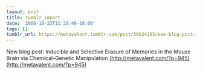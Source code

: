 ```yaml
---
layout: post
title: tumblr_import
date: '2008-10-23T11:29:46-10:00'
tags: []
tumblr_url: https://metavalent.tumblr.com/post/56024105/new-blog-post-inducible-and-selective-erasure-of
---
```

New blog post: Inducible and Selective Erasure of Memories in the Mouse Brain via Chemical-Genetic Manipulation [http://metavalent.com/?p=945](http://metavalent.com/?p=945)

